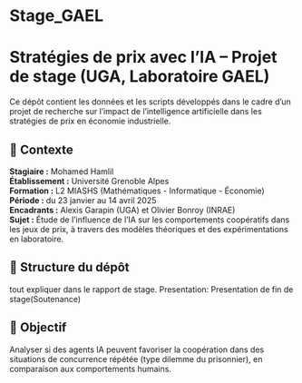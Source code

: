 # Stage_GAEL

# Stratégies de prix avec l’IA – Projet de stage (UGA, Laboratoire GAEL)

Ce dépôt contient les données et les scripts développés dans le cadre d’un projet de recherche sur l’impact de l’intelligence artificielle dans les stratégies de prix en économie industrielle.

## 📌 Contexte

**Stagiaire :** Mohamed Hamlil  
**Établissement :** Université Grenoble Alpes  
**Formation :** L2 MIASHS (Mathématiques - Informatique - Économie)  
**Période :** du 23 janvier au 14 avril 2025  
**Encadrants :** Alexis Garapin (UGA) et Olivier Bonroy (INRAE)  
**Sujet :** Étude de l’influence de l’IA sur les comportements coopératifs dans les jeux de prix, à travers des modèles théoriques et des expérimentations en laboratoire.


## 📁 Structure du dépôt
tout expliquer dans le rapport de stage.
Presentation: Presentation de fin de stage(Soutenance)

## 🎯 Objectif

Analyser si des agents IA peuvent favoriser la coopération dans des situations de concurrence répétée (type dilemme du prisonnier), en comparaison aux comportements humains.

